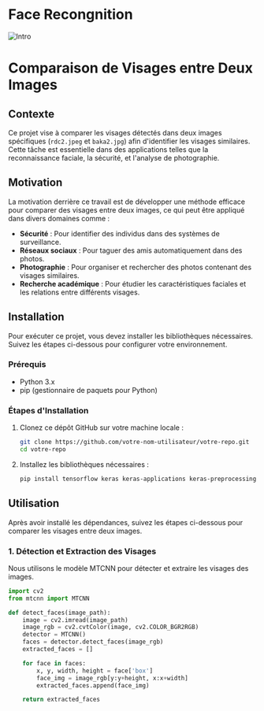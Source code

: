 # Face Recongnition
![Intro](https://github.com/user-attachments/assets/030722b6-f96d-4dd3-b463-6aaea1b9e368)

# Comparaison de Visages entre Deux Images

## Contexte
Ce projet vise à comparer les visages détectés dans deux images spécifiques (`rdc2.jpeg` et `baka2.jpg`) afin d'identifier les visages similaires. Cette tâche est essentielle dans des applications telles que la reconnaissance faciale, la sécurité, et l'analyse de photographie.

## Motivation
La motivation derrière ce travail est de développer une méthode efficace pour comparer des visages entre deux images, ce qui peut être appliqué dans divers domaines comme :
- **Sécurité** : Pour identifier des individus dans des systèmes de surveillance.
- **Réseaux sociaux** : Pour taguer des amis automatiquement dans des photos.
- **Photographie** : Pour organiser et rechercher des photos contenant des visages similaires.
- **Recherche académique** : Pour étudier les caractéristiques faciales et les relations entre différents visages.

## Installation
Pour exécuter ce projet, vous devez installer les bibliothèques nécessaires. Suivez les étapes ci-dessous pour configurer votre environnement.

### Prérequis
- Python 3.x
- pip (gestionnaire de paquets pour Python)

### Étapes d'Installation
1. Clonez ce dépôt GitHub sur votre machine locale :
    ```sh
    git clone https://github.com/votre-nom-utilisateur/votre-repo.git
    cd votre-repo
    ```

2. Installez les bibliothèques nécessaires :
    ```sh
    pip install tensorflow keras keras-applications keras-preprocessing mtcnn scikit-learn opencv-python matplotlib
    ```

## Utilisation
Après avoir installé les dépendances, suivez les étapes ci-dessous pour comparer les visages entre deux images.

### 1. Détection et Extraction des Visages
Nous utilisons le modèle MTCNN pour détecter et extraire les visages des images.

```python
import cv2
from mtcnn import MTCNN

def detect_faces(image_path):
    image = cv2.imread(image_path)
    image_rgb = cv2.cvtColor(image, cv2.COLOR_BGR2RGB)
    detector = MTCNN()
    faces = detector.detect_faces(image_rgb)
    extracted_faces = []

    for face in faces:
        x, y, width, height = face['box']
        face_img = image_rgb[y:y+height, x:x+width]
        extracted_faces.append(face_img)

    return extracted_faces
